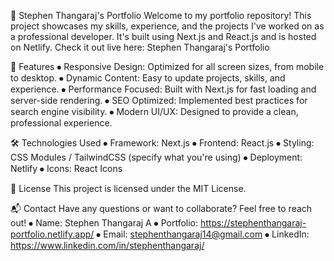 🌟 Stephen Thangaraj's Portfolio
Welcome to my portfolio repository! This project showcases my skills, experience, and the projects I've worked on as a professional developer. It's built using Next.js and React.js and is hosted on Netlify.
Check it out live here: Stephen Thangaraj's Portfolio

🚀 Features
⦁	Responsive Design: Optimized for all screen sizes, from mobile to desktop.
⦁	Dynamic Content: Easy to update projects, skills, and experience.
⦁	Performance Focused: Built with Next.js for fast loading and server-side rendering.
⦁	SEO Optimized: Implemented best practices for search engine visibility.
⦁	Modern UI/UX: Designed to provide a clean, professional experience.

🛠️ Technologies Used
⦁	Framework: Next.js
⦁	Frontend: React.js
⦁	Styling: CSS Modules / TailwindCSS (specify what you're using)
⦁	Deployment: Netlify
⦁	Icons: React Icons

📄 License
This project is licensed under the MIT License.

📬 Contact
Have any questions or want to collaborate? Feel free to reach out!
⦁	Name: Stephen Thangaraj A
⦁	Portfolio: https://stephenthangaraj-portfolio.netlify.app/
⦁	Email: stephenthangaraj14@gmail.com
⦁	LinkedIn: https://www.linkedin.com/in/stephenthangaraj/